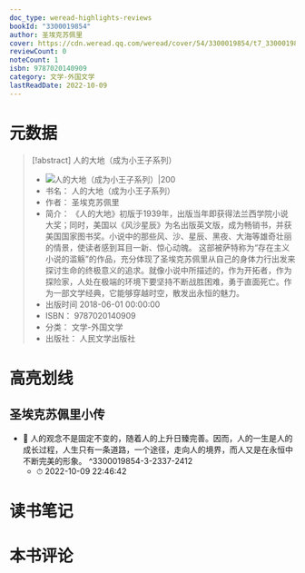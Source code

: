 ```yaml
---
doc_type: weread-highlights-reviews
bookId: "3300019854"
author: 圣埃克苏佩里
cover: https://cdn.weread.qq.com/weread/cover/54/3300019854/t7_3300019854.jpg
reviewCount: 0
noteCount: 1
isbn: 9787020140909
category: 文学-外国文学
lastReadDate: 2022-10-09
---
```

# 元数据
> [!abstract] 人的大地（成为小王子系列）
> - ![ 人的大地（成为小王子系列）|200](https://cdn.weread.qq.com/weread/cover/54/3300019854/t7_3300019854.jpg)
> - 书名： 人的大地（成为小王子系列）
> - 作者： 圣埃克苏佩里
> - 简介： 《人的大地》初版于1939年，出版当年即获得法兰西学院小说大奖；同时，美国以《风沙星辰》为名出版英文版，成为畅销书，并获美国国家图书奖。小说中的那些风、沙、星辰、黑夜、大海等雄奇壮丽的情景，使读者感到耳目一新、惊心动魄。
这部被萨特称为“存在主义小说的滥觞”的作品，充分体现了圣埃克苏佩里从自己的身体力行出发来探讨生命的终极意义的追求。就像小说中所描述的，作为开拓者，作为探险家，人处在极端的环境下要坚持不断战胜困难，勇于直面死亡。作为一部文学经典，它能够穿越时空，散发出永恒的魅力。
> - 出版时间 2018-06-01 00:00:00
> - ISBN： 9787020140909
> - 分类： 文学-外国文学
> - 出版社： 人民文学出版社

# 高亮划线

## 圣埃克苏佩里小传


- 📌 人的观念不是固定不变的，随着人的上升日臻完善。因而，人的一生是人的成长过程，人生只有一条道路，一个途径，走向人的境界，而人又是在永恒中不断完美的形象。 ^3300019854-3-2337-2412
    - ⏱ 2022-10-09 22:46:42 
# 读书笔记

# 本书评论
